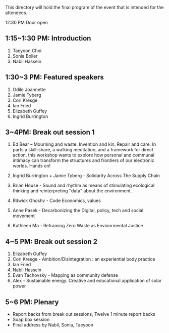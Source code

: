 This directory will hold the final program of the event that is intended for the attendees.

12:30 PM Door open

## 1:15~1:30 PM: Introduction   
1. Taeyoon Choi 
2. Sonia Boller   
3. Nabil Hassein 

## 1:30~3 PM: Featured speakers 
1. Odile Joannette 
2. Jamie Tyberg
3. Cori Kresge
4. Ian Fried
5. Elizabeth Guffey
6. Ingrid Burrington

## 3~4PM: Break out session 1 

1. Ed Bear –  Mourning and waste.  Invention and kin.  Repair and care. 
In parts a skill-share, a walking meditation, and a framework for direct action, this workshop wants to explore how personal and communal intimacy can transform the structures and frontiers of our electronic worlds.  Hands on!

2. Ingrid Burrington + Jamie Tyberg - Solidarity Across The Supply Chain 

3. Brian House - Sound and rhythm as means of stimulating ecological thinking and reinterpreting "data" about the environment.

4. Ritwick Ghoshv - Code Economics, values  

5. Anne Pasek - Decarbonizing the Digital, policy, tech and social movement 

6. Kathleen Ma - Reframing Zero Waste as Envionrmental Justice 

## 4~5 PM: Break out session 2 

1. Elizabeth Guffey 
2. Cori Kresge - Ambition/Disintegration : an experiential body practice  
3. Ian Fried
4. Nabil Hassein  
5. Evan Tachovsky - Mapping as community defense  
6. Alex - Sustainable energy. Creative and educational application of solar power 
 
## 5~6 PM: Plenary 

- Report backs from break out sessions, Twelve 1 minute report backs
- Soap box session
- Final address by Nabil, Sonia, Taeyoon 
